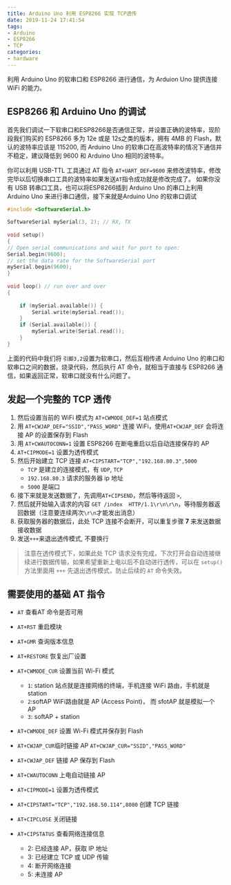 ```yaml
---
title: Arduino Uno 利用 ESP8266 实现 TCP透传
date: 2019-11-24 17:41:54
tags:
- Arduino
- ESP8266
- TCP
categories:
- hardware
---
```


利用 Arduino Uno 的软串口和 ESP8266 进行通信，为 Arduion Uno 提供连接 WiFi 的能力。

## ESP8266 和 Arduino Uno 的调试
首先我们调试一下软串口和ESP8266是否通信正常，并设置正确的波特率，现阶段我们购买的 ESP8266 多为 12e 或是 12s之类的版本，拥有 4MB 的 Flash，默认的波特率应该是 115200, 而 Arduino Uno 的软串口在高波特率的情况下通信并不稳定，建议降低到 9600 和 Arduino Uno 相同的波特率。

你可以利用 USB-TTL 工具通过 AT 指令 `AT+UART_DEF=9600` 来修改波特率，修改完毕以后切换串口工具的波特率如果发送`AT`指令成功就是修改完成了。
如果你没有 USB 转串口工具，也可以将ESP8266插到 Arduino Uno 的串口上利用 Arduino Uno 来进行串口通信，接下来就是Arduino Uno 的软串口调试

```C++
#include <SoftwareSerial.h>
 
SoftwareSerial mySerial(3, 2); // RX, TX
 
void setup()
{
// Open serial communications and wait for port to open:
Serial.begin(9600); 
// set the data rate for the SoftwareSerial port
mySerial.begin(9600);
}
 
void loop() // run over and over
{
    
    if (mySerial.available()) {
        Serial.write(mySerial.read());
    }    
    if (Serial.available()) {
        mySerial.write(Serial.read());
    }    
}
```
上面的代码中我们将 `引脚3,2`设置为软串口，然后互相传递 Arduino Uno 的串口和软串口之间的数据，烧录代码，然后执行 AT 命令，就相当于直接与 ESP8266 通信，如果返回正常，软串口就没有什么问题了。

## 发起一个完整的 TCP 透传
1. 然后设置当前的 WiFi 模式为 `AT+CWMODE_DEF=1`  站点模式
2. 用 `AT+CWJAP_DEF="SSID","PASS_WORD"` 连接 WiFi，使用`AT+CWJAP_DEF` 会将连接 AP 的设置保存到 Flash
3. 用 `AT+CWAUTOCONN=1` 设置 ESP8266 在断电重启以后自动连接保存的 AP
4. `AT+CIPMODE=1` 设置为透传模式
5. 然后开始建立 TCP 连接 `AT+CIPSTART="TCP","192.168.80.3",5000`
    - `TCP` 是建立的连接模式，有 `UDP`, `TCP`    
    - `192.168.80.3` 请求的服务器 ip 地址
    - `5000` 是端口
6. 接下来就是发送数据了，先调用`AT+CIPSEND`，然后等待返回 `>`,
7. 然后就开始输入请求的内容 `GET /index  HTTP/1.1\r\n\r\n`，等待服务器返回数据（注意要连续两次`\r\n`才能发出消息）
8. 获取服务器的数据后，此处 TCP 连接不会断开，可以重复步骤 **7** 来发送数据接收数据
9. 发送`+++`来退出透传模式, 不要换行

> 注意在透传模式下，如果此处 TCP 请求没有完成，下次打开会自动连接继续进行数据传输，如果希望重新上电以后不自动进行透传，可以在 `setup()` 方法里面用 `+++` 先退出透传模式，防止后续的 `AT` 命令失效。

## 需要使用的基础 AT 指令

- `AT` 查看AT 命令是否可用

- `AT+RST` 重启模块

- `AT+GMR` 查询版本信息

- `AT+RESTORE` 恢复出厂设置

- `AT+CWMODE_CUR` 设置当前 Wi-Fi 模式
  - `1`: station 站点就是连接网络的终端，手机连接 WiFi 路由，手机就是 station
  - `2`:softAP WiFi路由就是 AP (Access Point)， 而 sfotAP 就是模拟一个 AP
  - `3`: softAP + station

- `AT+CWMODE_DEF` 设置 Wi-Fi 模式并保存到 Flash

- `AT+CWJAP_CUR`临时链接 AP `AT+CWJAP_CUR="SSID","PASS_WORD"`

- `AT+CWJAP_DEF` 链接 AP 保存到 Flash

- `AT+CWAUTOCONN` 上电自动链接 AP

- `AT+CIPMODE=1` 设置为透传模式

- `AT+CIPSTART="TCP","192.168.50.114",8080` 创建 TCP 链接

- `AT+CIPCLOSE` 关闭链接
- `AT+CIPSTATUS` 查看网络连接信息
  - 2: 已经连接 AP，获取 IP 地址
  - 3: 已经建立 TCP 或 UDP 传输
  - 4: 断开网络连接
  - 5: 未连接 AP